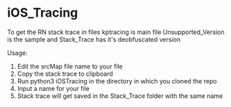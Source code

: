 # iOS_Tracing
To get the RN stack trace in files
kptracing is main file
Unsupported_Version is the sample and Stack_Trace has it's deobfuscated version

Usage:
1. Edit the srcMap file name to your file
2. Copy the stack trace to clipboard
3. Run python3 iOSTracing in the directory in which you cloned the repo
4. Input a name for your file
5. Stack trace will get saved in the Stack_Trace folder with the same name
